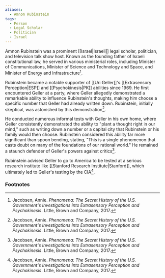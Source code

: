 ```yaml
---
aliases:
  - Amnon Rubinstein
tags:
  - Person
  - Legal Scholar
  - Politician
  - Israel
---
```

Amnon Rubinstein was a prominent [[Israel|Israeli]] legal scholar, politician, and television talk show host. Known as the founding father of Israeli constitutional law, he served in various ministerial roles, including Minister of Communications, Minister of Science and Technology and Space, and Minister of Energy and Infrastructure[^1].

Rubinstein became a notable supporter of [[Uri Geller]]'s [[Extrasensory Perception|ESP]] and [[Psychokinesis|PK]] abilities since 1969. He first encountered Geller at a party, where Geller allegedly demonstrated a remarkable ability to influence Rubinstein's thoughts, making him choose a specific number that Geller had already written down. Rubinstein, initially skeptical, was astonished by this demonstration[^1].

He conducted numerous informal tests with Geller in his own home, where Geller consistently demonstrated the ability to "plant a thought right in our mind," such as writing down a number or a capital city that Rubinstein or his family would then choose. Rubinstein considered this ability far more significant than spoon bending, stating, "This is a single phenomenon that casts doubt on many of the foundations of our rational world." He remained a staunch defender of Geller's powers against critics[^1].

Rubinstein advised Geller to go to America to be tested at a serious research institute like [[Stanford Research Institute|Stanford]], which ultimately led to Geller's testing by the CIA[^1].

### Footnotes
[^1]: Jacobsen, Annie. *Phenomena: The Secret History of the U.S. Government's Investigations into Extrasensory Perception and Psychokinesis*. Little, Brown and Company, 2017.